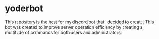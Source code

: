 # yoderbot
This repository is the host for my discord bot that I decided to create. This bot was created to improve server operation efficiency by creating a multitude of commands for both users and administrators. 
